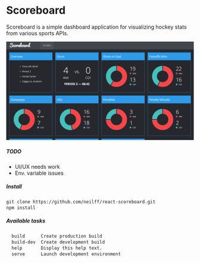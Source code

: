 # Scoreboard

Scoreboard is a simple dashboard application for visualizing hockey stats from various sports APIs.

![Alt text](/screenshot.png?raw=true "Scoreboard")

##### TODO

- UI/UX needs work
- Env. variable issues

##### Install

```
git clone https://github.com/neilff/react-scoreboard.git
npm install
```

##### Available tasks

```
  build      Create production build
  build-dev  Create development build
  help       Display this help text.
  serve      Launch development environment
```
